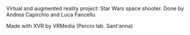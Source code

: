 Virtual and augmented reality project: Star Wars space shooter. Done by Andrea Capirchio and Luca Fancellu

Made with XVR by VRMedia (Percro lab. Sant'anna)
